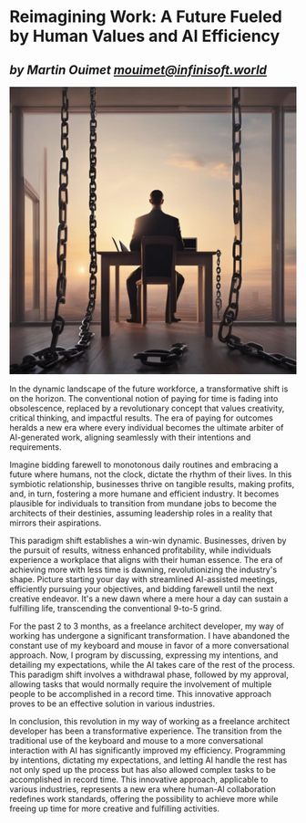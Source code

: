 # **Reimagining Work: A Future Fueled by Human Values and AI Efficiency**
## _by Martin Ouimet_  _<mouimet@infinisoft.world>_ 

![Alt text](imagine_a_man_chained_to_his_desk_or_job_breaking_.png)

In the dynamic landscape of the future workforce, a transformative shift is on the horizon. The conventional notion of paying for time is fading into obsolescence, replaced by a revolutionary concept that values creativity, critical thinking, and impactful results. The era of paying for outcomes heralds a new era where every individual becomes the ultimate arbiter of AI-generated work, aligning seamlessly with their intentions and requirements.

Imagine bidding farewell to monotonous daily routines and embracing a future where humans, not the clock, dictate the rhythm of their lives. In this symbiotic relationship, businesses thrive on tangible results, making profits, and, in turn, fostering a more humane and efficient industry. It becomes plausible for individuals to transition from mundane jobs to become the architects of their destinies, assuming leadership roles in a reality that mirrors their aspirations.

This paradigm shift establishes a win-win dynamic. Businesses, driven by the pursuit of results, witness enhanced profitability, while individuals experience a workplace that aligns with their human essence. The era of achieving more with less time is dawning, revolutionizing the industry's shape. Picture starting your day with streamlined AI-assisted meetings, efficiently pursuing your objectives, and bidding farewell until the next creative endeavor. It's a new dawn where a mere hour a day can sustain a fulfilling life, transcending the conventional 9-to-5 grind.

For the past 2 to 3 months, as a freelance architect developer, my way of working has undergone a significant transformation. I have abandoned the constant use of my keyboard and mouse in favor of a more conversational approach. Now, I program by discussing, expressing my intentions, and detailing my expectations, while the AI takes care of the rest of the process. This paradigm shift involves a withdrawal phase, followed by my approval, allowing tasks that would normally require the involvement of multiple people to be accomplished in a record time. This innovative approach proves to be an effective solution in various industries.

In conclusion, this revolution in my way of working as a freelance architect developer has been a transformative experience. The transition from the traditional use of the keyboard and mouse to a more conversational interaction with AI has significantly improved my efficiency. Programming by intentions, dictating my expectations, and letting AI handle the rest has not only sped up the process but has also allowed complex tasks to be accomplished in record time. This innovative approach, applicable to various industries, represents a new era where human-AI collaboration redefines work standards, offering the possibility to achieve more while freeing up time for more creative and fulfilling activities.